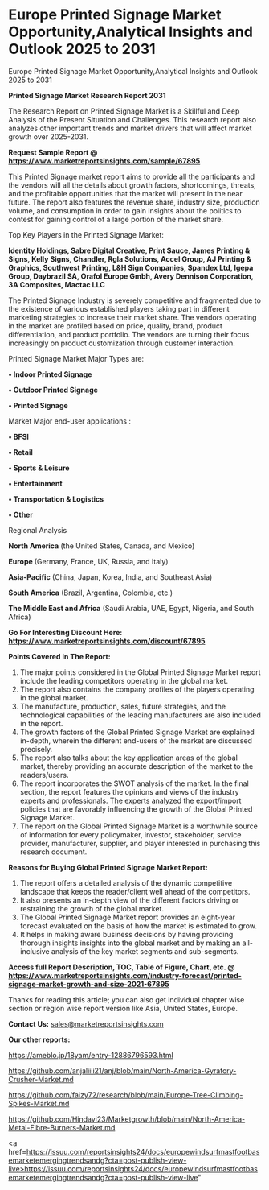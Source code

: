 # Europe Printed Signage Market Opportunity,Analytical Insights and Outlook 2025 to 2031
Europe Printed Signage Market Opportunity,Analytical Insights and Outlook 2025 to 2031

<strong>Printed Signage Market Research Report 2031</strong>

The Research Report on Printed Signage Market is a Skillful and Deep Analysis of the Present Situation and Challenges. This research report also analyzes other important trends and market drivers that will affect market growth over 2025-2031.

<strong>Request Sample Report @ <a href=https://www.marketreportsinsights.com/sample/67895>https://www.marketreportsinsights.com/sample/67895</a></strong>

This Printed Signage market report aims to provide all the participants and the vendors will all the details about growth factors, shortcomings, threats, and the profitable opportunities that the market will present in the near future. The report also features the revenue share, industry size, production volume, and consumption in order to gain insights about the politics to contest for gaining control of a large portion of the market share.

Top Key Players in the Printed Signage Market:

<strong>Identity Holdings, Sabre Digital Creative, Print Sauce, James Printing & Signs, Kelly Signs, Chandler, Rgla Solutions, Accel Group, AJ Printing & Graphics, Southwest Printing, L&H Sign Companies, Spandex Ltd, Igepa Group, Daybrazil SA, Orafol Europe Gmbh, Avery Dennison Corporation, 3A Composites, Mactac LLC</strong>

The Printed Signage Industry is severely competitive and fragmented due to the existence of various established players taking part in different marketing strategies to increase their market share. The vendors operating in the market are profiled based on price, quality, brand, product differentiation, and product portfolio. The vendors are turning their focus increasingly on product customization through customer interaction.

Printed Signage Market Major Types are:

<strong>• Indoor Printed Signage

• Outdoor Printed Signage

• Printed Signage</strong>

Market Major end-user applications :

<strong>• BFSI

• Retail

• Sports & Leisure

• Entertainment

• Transportation & Logistics

• Other</strong>

Regional Analysis

</u><strong><b>North America</b></strong> (the United States, Canada, and Mexico)

<strong><b>Europe </b></strong>(Germany, France, UK, Russia, and Italy)

<strong><b>Asia-Pacific</b></strong> (China, Japan, Korea, India, and Southeast Asia)

<strong><b>South America</b></strong> (Brazil, Argentina, Colombia, etc.)

<strong><b>The Middle East and Africa</b></strong> (Saudi Arabia, UAE, Egypt, Nigeria, and South Africa)

<strong>Go For Interesting Discount Here: <a href=https://www.marketreportsinsights.com/discount/67895>https://www.marketreportsinsights.com/discount/67895</a></strong>

<strong>Points Covered in The Report:</strong>
<ol>
  <li>The major points considered in the Global Printed Signage Market report include the leading competitors operating in the global market.</li>
  <li>The report also contains the company profiles of the players operating in the global market.</li>
  <li>The manufacture, production, sales, future strategies, and the technological capabilities of the leading manufacturers are also included in the report.</li>
  <li>The growth factors of the Global Printed Signage Market are explained in-depth, wherein the different end-users of the market are discussed precisely.</li>
  <li>The report also talks about the key application areas of the global market, thereby providing an accurate description of the market to the readers/users.</li>
  <li>The report incorporates the SWOT analysis of the market. In the final section, the report features the opinions and views of the industry experts and professionals. The experts analyzed the export/import policies that are favorably influencing the growth of the Global Printed Signage Market.</li>
  <li>The report on the Global Printed Signage Market is a worthwhile source of information for every policymaker, investor, stakeholder, service provider, manufacturer, supplier, and player interested in purchasing this research document.</li>
</ol>
<strong>Reasons for Buying Global Printed Signage Market Report:</strong>

<ol>
  <li>The report offers a detailed analysis of the dynamic competitive landscape that keeps the reader/client well ahead of the competitors.</li>
  <li>It also presents an in-depth view of the different factors driving or restraining the growth of the global market.</li>
  <li>The Global Printed Signage Market report provides an eight-year forecast evaluated on the basis of how the market is estimated to grow.</li>
  <li>It helps in making aware business decisions by having providing thorough insights insights into the global market and by making an all-inclusive analysis of the key market segments and sub-segments.</li>
</ol>
<strong>Access full Report Description, TOC, Table of Figure, Chart, etc. @ <a href=https://www.marketreportsinsights.com/industry-forecast/printed-signage-market-growth-and-size-2021-67895>https://www.marketreportsinsights.com/industry-forecast/printed-signage-market-growth-and-size-2021-67895</a></strong>


Thanks for reading this article; you can also get individual chapter wise section or region wise report version like Asia, United States, Europe.

<strong>Contact Us:</strong>
sales@marketreportsinsights.com

<strong>Our other reports:</strong>

<a href=https://ameblo.jp/18yam/entry-12886796593.html>https://ameblo.jp/18yam/entry-12886796593.html</a>

<a href=https://github.com/anjaliiii21/anj/blob/main/North-America-Gyratory-Crusher-Market.md>https://github.com/anjaliiii21/anj/blob/main/North-America-Gyratory-Crusher-Market.md</a>

<a href=https://github.com/faizy72/research/blob/main/Europe-Tree-Climbing-Spikes-Market.md>https://github.com/faizy72/research/blob/main/Europe-Tree-Climbing-Spikes-Market.md</a>

<a href=https://github.com/Hindavi23/Marketgrowth/blob/main/North-America-Metal-Fibre-Burners-Market.md>https://github.com/Hindavi23/Marketgrowth/blob/main/North-America-Metal-Fibre-Burners-Market.md</a>

<a href=https://issuu.com/reportsinsights24/docs/europewindsurfmastfootbasemarketemergingtrendsandg?cta=post-publish-view-live>https://issuu.com/reportsinsights24/docs/europewindsurfmastfootbasemarketemergingtrendsandg?cta=post-publish-view-live</a>"
